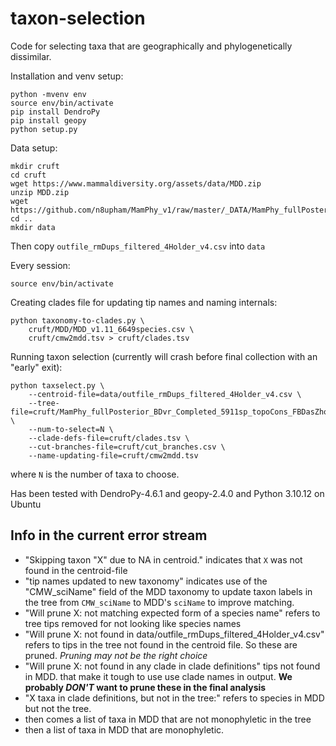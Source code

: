 # taxon-selection
Code for selecting taxa that are geographically and phylogenetically 
dissimilar.

Installation and venv setup:

    python -mvenv env
    source env/bin/activate
    pip install DendroPy
    pip install geopy
    python setup.py

Data setup:

    mkdir cruft
    cd cruft
    wget https://www.mammaldiversity.org/assets/data/MDD.zip
    unzip MDD.zip
    wget https://github.com/n8upham/MamPhy_v1/raw/master/_DATA/MamPhy_fullPosterior_BDvr_Completed_5911sp_topoCons_FBDasZhouEtAl_MCC_v2_target.tre
    cd ..
    mkdir data

Then copy `outfile_rmDups_filtered_4Holder_v4.csv` into `data`

Every session:

    source env/bin/activate

Creating clades file for updating tip names and naming internals:

    python taxonomy-to-clades.py \
        cruft/MDD/MDD_v1.11_6649species.csv \
        cruft/cmw2mdd.tsv > cruft/clades.tsv 

Running taxon selection (currently will crash before final collection with an "early" exit):

    python taxselect.py \
        --centroid-file=data/outfile_rmDups_filtered_4Holder_v4.csv \
        --tree-file=cruft/MamPhy_fullPosterior_BDvr_Completed_5911sp_topoCons_FBDasZhouEtAl_MCC_v2_target.tre \
        --num-to-select=N \
        --clade-defs-file=cruft/clades.tsv \
        --cut-branches-file=cruft/cut_branches.csv \
        --name-updating-file=cruft/cmw2mdd.tsv


where `N` is the number of taxa to choose.

Has been tested with DendroPy-4.6.1 and geopy-2.4.0 and Python 3.10.12 on Ubuntu

## Info in the current error stream
  * "Skipping taxon "X" due to NA in centroid." indicates that `X` was not found in the centroid-file
  * "tip names updated to new taxonomy" indicates use of the "CMW_sciName" field of the MDD taxonomy to update taxon 
     labels in the tree from `CMW_sciName` to MDD's `sciName` to improve matching.
  * "Will prune X: not matching expected form of a species name" refers to tree tips removed for not looking like
     species names
  * "Will prune X: not found in data/outfile_rmDups_filtered_4Holder_v4.csv" refers to tips in the tree
     not found in the centroid file. So these are pruned. *Pruning may not be the right choice*
  * "Will prune X: not found in any clade in clade definitions" tips not found in MDD. that make it tough to use
    use clade names in output. **We probably *DON'T* want to prune these in the final analysis**
  * "X taxa in clade definitions, but not in the tree:" refers to species in MDD but not the tree.
  * then comes a list of taxa in MDD that are not monophyletic in the tree
  * then a list of taxa in MDD that are monophyletic.